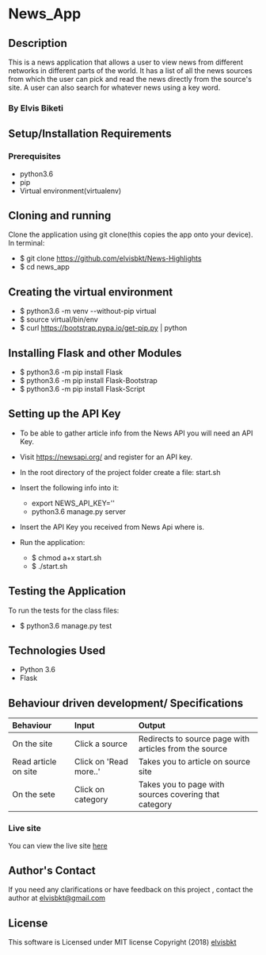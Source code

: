 # News_App
## Description
This is a news application that allows a user to view news from different networks in different parts of the world. It has a list of all the news sources from which the user can pick and read the news directly from the source's site. A user can also search for whatever news using a key word.
### By Elvis Biketi

## Setup/Installation Requirements

### Prerequisites
* python3.6
* pip
* Virtual environment(virtualenv)

## Cloning and running
Clone the application using git clone(this copies the app onto your device). In terminal:

  *  $ git clone https://github.com/elvisbkt/News-Highlights
  *  $ cd news_app

## Creating the virtual environment

  *  $ python3.6 -m venv --without-pip virtual
  *  $ source virtual/bin/env
  *  $ curl https://bootstrap.pypa.io/get-pip.py | python

## Installing Flask and other Modules

  *  $ python3.6 -m pip install Flask
  *  $ python3.6 -m pip install Flask-Bootstrap
  *  $ python3.6 -m pip install Flask-Script

## Setting up the API Key

* To be able to gather article info from the News API you will need an API Key.

* Visit https://newsapi.org/ and register for an API key.

* In the root directory of the project folder create a file: start.sh

* Insert the following info into it:

    * export NEWS_API_KEY='<Your-Api-Key>'
    * python3.6 manage.py server
* Insert the API Key you received from News Api where is.

* Run the application:

  *   $ chmod a+x start.sh
  *   $ ./start.sh
## Testing the Application
To run the tests for the class files:

  *  $ python3.6 manage.py test

## Technologies Used
* Python 3.6
* Flask

## Behaviour driven development/ Specifications
| Behaviour    | Input     | Output|
| :------------- | :------------- |:---------|
|  On the site      |  Click a source    | Redirects to source page with articles from the source|
|Read article on site|Click on 'Read more..'| Takes you to article on source site|
|On the sete|Click on category|Takes you to page with sources covering that category|

### Live site
You can view the live site [here]( https://news-reel-app.herokuapp.com)

## Author's Contact
If you need any clarifications or have feedback on this project , contact the author at [elvisbkt@gmail.com](mailto:elvisbkt@gmail.com)

## License
This software is Licensed under MIT license Copyright (2018) [elvisbkt](https://opensource.org/)

